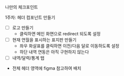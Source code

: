 나만의 체크포인트

1주차: 헤더 컴포넌트 만들기

- [ ] 로고 만들기
  - 클릭하면 메인 화면으로 redirect 되도록 설정
- [ ] 현재 연월을 표시하는 표지판 만들기
  - 좌우 화살표를 클릭하면 이전/다음 달로 이동하도록 설정
  - 하단 내역 연동은 아직 구현하지 않는다
- [ ] 내역/달력/통계 탭
- 전체 헤더 영역에 figma 참고하여 배치
